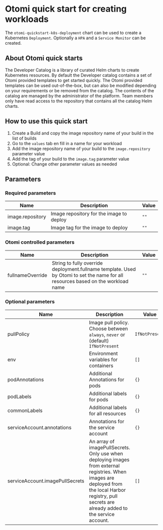 # Otomi quick start for creating workloads

The `otomi-quickstart-k8s-deployment` chart can be used to create a Kubernetes `Deployment`. Optionally a `HPA` and a `Service Monitor` can be created.

## About Otomi quick starts

The Developer Catalog is a library of curated Helm charts to create Kubernetes resources. By default the Developer catalog contains a set of Otomi provided templates to get started quickly. The Otomi provided templates can be used out-of-the-box, but can also be modified depending on your requirements or be removed from the catalog. The contents of the catalog are managed by the administrator of the platform. Team members only have read access to the repository that contains all the catalog Helm charts.

## How to use this quick start

1.  Create a Build and copy the image repository name of your build in the list of builds
2.  Go to the `values` tab en fill in a name for your workload
3.  Add the image repository name of your build to the `image.repository` parameter value
4.  Add the tag of your build to the `image.tag` parameter value
5.  Optional: Change other parameter values as needed

## Parameters

### Required parameters

| Name             | Description                              | Value |
|------------------|------------------------------------------|-------|
| image.repository | Image repository for the image to deploy | `""`  |
| image.tag | Image tag for the image to deploy               | `""`  |

### Otomi controlled parameters

| Name             | Description                                                                                                                       | Value |
|------------------|-----------------------------------------------------------------------------------------------------------------------------------|-------|
| fullnameOverride | String to fully override deployment.fullname template. Used by Otomi to set the name for all resources based on the workload name | `""`  |

### Optional parameters

| Name             | Description                                                                                                                       | Value           |
|------------------|-----------------------------------------------------------------------------------------------------------------------------------|-----------------|
| pullPolicy       | Image pull policy. Choose between `always`, `never` or (default) `IfNotPresent`                                                   | `IfNotPresent`  |
| env              | Environment variables for containers                                                                                              | `[]`            |
| podAnnotations   | Additional Annotations for pods                                                                                                   | `{}`            |
| podLabels        | Additional labels for pods                                                                                                        | `{}`            |
| commonLabels     | Additional labels for all resources                                                                                               | `{}`            |
| serviceAccount.annotations | Annotations for the service account                                                                                     | `{}`            |
| serviceAccount.imagePullSecrets | An array of imagePullSecrets. Only use when deploying images from external registries. When images are deployed from the local Harbor registry, pull secrets are already added to the service account. | `[]`            |